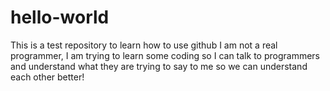 # hello-world
This is a test repository to learn how to use github
I am not a real programmer, I am trying to learn some coding so I can talk to programmers and understand what they are trying to say to me so we can understand each other better!
